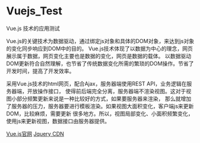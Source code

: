 # Vuejs_Test
Vue.js 技术的应用测试

Vue.js的关键技术为数据驱动，通过绑定js对象和具体的DOM对象，来达到js对象的变化同步响应到DOM中的目的。
Vue.js技术体现了以数据为中心的理念，网页展示属于数据，网页变化主要也是数据的变化，网页是数据的载体。
以数据驱动DOM更新符合自然理解，也节省了传统数据变化所需的繁琐的DOM操作。节省了开发时间，提高了开发效率。

采用Vue.js技术的html网页，配合Ajax，服务器端使用REST API，业务逻辑在服务器端，开放操作接口，
使得前后端完全分离，服务器端不渲染视图。这对于视图小部分频繁更新来说是一种比较好的方式，如果要服务器来渲染，
那么就增加了服务器的压力，服务器要进行模板渲染。如果视图大面积变化，客户端js来更新DOM，比较麻烦，需要更新
很多地方。所以，视图局部变化、小面积频繁变化，使用js来更新视图，数据接口由服务器提供。

[Vue.js官网](http://cn.vuejs.org/)
[Jquery CDN](http://www.bootcdn.cn/jquery/)
